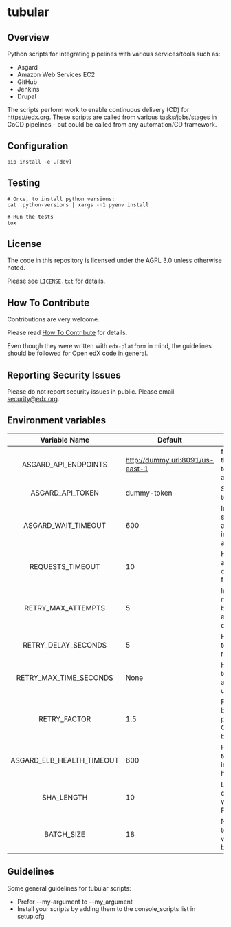 # tubular

## Overview
Python scripts for integrating pipelines with various services/tools such as:
* Asgard
* Amazon Web Services EC2
* GitHub
* Jenkins
* Drupal

The scripts perform work to enable continuous delivery (CD) for https://edx.org. These scripts are called from various tasks/jobs/stages in GoCD pipelines - but could be called from any automation/CD framework.

## Configuration
```
pip install -e .[dev]
```

## Testing
```
# Once, to install python versions:
cat .python-versions | xargs -n1 pyenv install

# Run the tests
tox
```

## License

The code in this repository is licensed under the AGPL 3.0 unless
otherwise noted.

Please see ``LICENSE.txt`` for details.

## How To Contribute

Contributions are very welcome.

Please read [How To Contribute](https://github.com/edx/edx-platform/blob/master/CONTRIBUTING.rst) for details.

Even though they were written with ```edx-platform``` in mind, the guidelines
should be followed for Open edX code in general.

## Reporting Security Issues

Please do not report security issues in public. Please email security@edx.org.

## Environment variables

|     Variable Name    | Default                         | Description                                                                                   |
|:--------------------:|---------------------------------|-----------------------------------------------------------------------------------------------|
| ASGARD_API_ENDPOINTS | http://dummy.url:8091/us-east-1 | fully qualified URL to the asgard instance to run the scripts against                         |
| ASGARD_API_TOKEN     | dummy-token                     | String - The asgard token                                                                     |
| ASGARD_WAIT_TIMEOUT  | 600                             | Integer - time in seconds to wait for an action such as instances healthy in a load balancer. |
| REQUESTS_TIMEOUT     | 10                              | How long to wait for an http connection/response from Asgard.                                 |
| RETRY_MAX_ATTEMPTS   | 5                               | Integer - Maximum number attempts to be made when asgard returns a 400 or 500 response.            |
| RETRY_DELAY_SECONDS  | 5                               | How long in seconds to wait between retries to asgard                                         |
| RETRY_MAX_TIME_SECONDS | None                          | How long in seconds to keep retrying asgard before giving up.                                 |
| RETRY_FACTOR         | 1.5                             | Factor to multiple the base wait time by per retry attempt.  Only applies to ec2 boto calls   |
| ASGARD_ELB_HEALTH_TIMEOUT | 600                        | How long in seconds to wait for an instanced to become healthy in an ELB.                     |
| SHA_LENGTH           | 10                              | Length of the commit SHA to use when querying for a PR by commit.                             |
| BATCH_SIZE           | 18                              | Number of commits to batch together when querying a PR by commit.                             |

## Guidelines

Some general guidelines for tubular scripts:

* Prefer --my-argument to --my_argument
* Install your scripts by adding them to the console_scripts list in setup.cfg